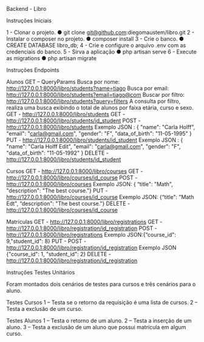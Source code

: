 Backend - Libro

Instruções Iniciais

1 - Clonar o projeto.
● git clone git@github.com:diegomaustem/libro.git
2 - Instalar o composer no projeto.
● composer install
3 - Crie o banco.
● CREATE DATABASE libro_db;
4 - Crie e configure o arquivo .env com as credenciais do banco.
5 - Sirva a aplicação
● php artisan serve
6 - Execute as migrations
● php artisan migrate

Instruções Endpoints

Alunos
    GET – QueryParams
    Busca por nome: http://127.0.0.1:8000/libro/students?name=tiago
    Busca por email: http://127.0.0.1:8000/libro/students?email=tiago@com
    Buscar por filtro: http://127.0.0.1:8000/libro/students?query=filters
    A consulta por filtro, realiza uma busca exibindo o total de alunos por faixa etária,
    curso e sexo.
    GET - http://127.0.0.1:8000/libro/students
    GET - http://127.0.0.1:8000/libro/students/id_student
    POST - http://127.0.0.1:8000/libro/students
    Exemplo JSON : { "name": "Carla Holff", "email": "carla@gmail.com", "gender": "F",
    "data_of_birth": "11-05-1995" }
    PUT - http://127.0.0.1:8000/libro/students/id_student
    Exemplo JSON : { "name": "Carla Holff Edit", "email": "carla@gmail.com", "gender":
    "F", "data_of_birth": "11-05-1992" }
    DELETE - http://127.0.0.1:8000/libro/students/id_student
    
Cursos
    GET - http://127.0.0.1:8000/libro/courses
    GET - http://127.0.0.1:8000/libro/courses/id_course
    POST - http://127.0.0.1:8000/libro/courses
    Exemplo JSON: { “title": "Math", "description": "The best course."}
    PUT - http://127.0.0.1:8000/libro/courses/id_course
    Exemplo JSON: {“title": "Math Edt", “description": "The best course."}
    DELETE - http://127.0.0.1:8000/libro/courses/id_course
    
Matrículas
    GET - http://127.0.0.1:8000/libro/registrations
    GET - http://127.0.0.1:8000/libro/registration/id_registration
    POST - http://127.0.0.1:8000/libro/registrations
    Exemplo JSON:{“course_id": 9,"student_id": 8}
    PUT - POST - http://127.0.0.1:8000/libro/registration/id_registration
    Exemplo JSON {"course_id": 1, "student_id": 2}
    DELETE - http://127.0.0.1:8000/libro/registration/id_registration 
    
Instruções Testes Unitários

Foram montados dois cenários de testes para cursos e três cenários para o aluno.

Testes Cursos
1 – Testa se o retorno da requisição é uma lista de cursos.
2 – Testa a exclusão de um curso.

Testes Alunos
1 – Testa o retorno de um aluno.
2 – Testa a inserção de um aluno.
3 – Testa a exclusão de um aluno que possui matrícula em algum curso. 
